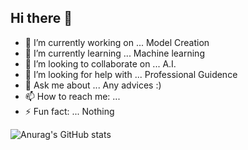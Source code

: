## Hi there 👋

- 🔭 I’m currently working on ...  Model Creation
- 🌱 I’m currently learning ... Machine learning
- 👯 I’m looking to collaborate on ... A.I.
- 🤔 I’m looking for help with ... Professional Guidence 
- 💬 Ask me about ... Any advices :) 
- 📫 How to reach me: ... 
- ⚡ Fun fact: ... Nothing

![Anurag's GitHub stats](https://github-readme-stats.vercel.app/api?username=Mrinal12324&show_icons=true&theme=Gradient)

